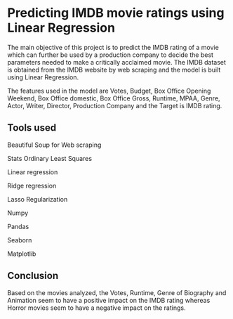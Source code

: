 # Predicting IMDB movie ratings using Linear Regression

The main objective of this project is to predict the IMDB rating of a movie which
can further be used by a production company to decide the best parameters needed
to make a critically acclaimed movie. The IMDB dataset is obtained from the IMDB
website by web scraping and the model is built using Linear Regression.

The features used in the model are Votes, Budget, Box Office Opening Weekend,
Box Office domestic, Box Office Gross, Runtime, MPAA, Genre, Actor, Writer,
Director, Production Company and the Target is IMDB rating.

## Tools used 

Beautiful Soup for Web scraping

Stats Ordinary Least Squares

Linear regression

Ridge regression

Lasso Regularization

Numpy

Pandas

Seaborn

Matplotlib

## Conclusion
Based on the movies analyzed, the Votes, Runtime, Genre of Biography and Animation 
seem to have a positive impact on the IMDB rating whereas Horror movies seem 
to have a negative impact on the ratings.

